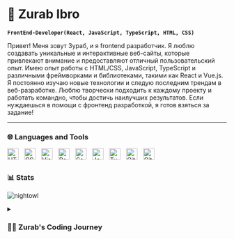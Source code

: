# 🐙 Zurab Ibro 

**`FrontEnd-Developer(React, JavaScript, TypeScript, HTML, CSS)`**

Привет! Меня зовут Зураб, и я frontend разработчик. Я люблю создавать уникальные и интерактивные веб-сайты, которые привлекают внимание и предоставляют отличный пользовательский опыт. Имею опыт работы с HTML/CSS, JavaScript, TypeScript и различными фреймворками и библиотеками, такими как React и Vue.js. Я постоянно изучаю новые технологии и следую последним трендам в веб-разработке. Люблю творчески подходить к каждому проекту и работать командно, чтобы достичь наилучших результатов. Если нуждаешься в помощи с фронтенд разработкой, я готов взяться за задание!

---
### 🌐 Languages and Tools 

<img align="left" alt="HTML5" width="26px" src="https://cdn.jsdelivr.net/gh/devicons/devicon/icons/html5/html5-original.svg" style="padding-right:10px;" />
<img align="left" alt="CSS3" width="26px" src="https://cdn.jsdelivr.net/gh/devicons/devicon/icons/css3/css3-original.svg" style="padding-right:10px;" />
<img align="left" alt="Visual Studio Code" width="26px" src="https://cdn.jsdelivr.net/gh/devicons/devicon/icons/vscode/vscode-original.svg" style="padding-right:10px;" />
<img align="left" alt="React" width="26px" src="https://cdn.jsdelivr.net/gh/devicons/devicon/icons/react/react-original.svg" style="padding-right:10px;" />
<img align="left" alt="Sass" width="26px" src="https://cdn.jsdelivr.net/gh/devicons/devicon/icons/sass/sass-original.svg" style="padding-right:10px;" />
<img align="left" alt="JavaScript" width="26px" src="https://cdn.jsdelivr.net/gh/devicons/devicon/icons/javascript/javascript-original.svg" style="padding-right:10px;" />
<img align="left" alt="TypeScrypt" width="26px" src="https://www.freedownloadlogo.com/logos/t/typescript-2.svg" style="padding-right:10px;" />
<img align="left" alt="Git" width="26px" src="https://cdn.jsdelivr.net/gh/devicons/devicon/icons/git/git-original.svg" style="padding-right:10px;" />
<img align="left" alt="GitHub" width="26px" src="https://user-images.githubusercontent.com/3369400/139447912-e0f43f33-6d9f-45f8-be46-2df5bbc91289.png" style="padding-right:10px;" />
<br />

#

### 📊 Stats

![nightowl](https://github-readme-stats.vercel.app/api?username=ZurabIbro&show_icons=true&hide=contribs,prs&cache_seconds=86400&theme=nightowl)

<details>
 <summary><h3>👨‍💻 Zurab's Coding Journey</h3></summary>
Привет! Меня зовут Зураб, мне 21 год. Я студент и обучаюсь на программиста в высшем учебном заведении. Моя основная специализация - разработка веб-приложений. Имею опыт работы с HTML/CSS, JavaScript, TypeScript и различными фреймворками и библиотеками, такими как Vue.js, React, redux, toolkit, router-dom и другие . Также владею навыками работы с системами контроля версий Git и платформой GitHub.
Я уже более трех лет погружен в программирование, и каждый день стараюсь развиваться в этой области. Моя страсть к кодированию подталкивает меня к изучению новых технологий и инструментов, чтобы быть в курсе последних тенденций в IT-индустрии.
Я настроен на долгосрочное развитие в этой профессии, и уверен, что моя страсть к программированию и постоянное стремление к самосовершенствованию приведут меня к достижению больших успехов в этой области.
